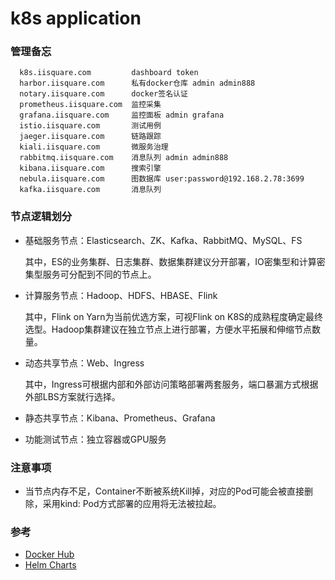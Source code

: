 # k8s application

### 管理备忘
```
  k8s.iisquare.com         dashboard token
  harbor.iisquare.com      私有docker仓库 admin admin888
  notary.iisquare.com      docker签名认证
  prometheus.iisquare.com  监控采集
  grafana.iisquare.com     监控面板 admin grafana
  istio.iisquare.com       测试用例
  jaeger.iisquare.com      链路跟踪
  kiali.iisquare.com       微服务治理
  rabbitmq.iisquare.com    消息队列 admin admin888
  kibana.iisquare.com      搜索引擎
  nebula.iisquare.com      图数据库 user:password@192.168.2.78:3699
  kafka.iisquare.com       消息队列
```

### 节点逻辑划分
- 基础服务节点：Elasticsearch、ZK、Kafka、RabbitMQ、MySQL、FS

  其中，ES的业务集群、日志集群、数据集群建议分开部署，IO密集型和计算密集型服务可分配到不同的节点上。

- 计算服务节点：Hadoop、HDFS、HBASE、Flink

  其中，Flink on Yarn为当前优选方案，可视Flink on K8S的成熟程度确定最终选型。Hadoop集群建议在独立节点上进行部署，方便水平拓展和伸缩节点数量。

- 动态共享节点：Web、Ingress

  其中，Ingress可根据内部和外部访问策略部署两套服务，端口暴漏方式根据外部LBS方案就行选择。

- 静态共享节点：Kibana、Prometheus、Grafana
- 功能测试节点：独立容器或GPU服务

### 注意事项
- 当节点内存不足，Container不断被系统Kill掉，对应的Pod可能会被直接删除，采用kind: Pod方式部署的应用将无法被拉起。

### 参考
- [Docker Hub](https://hub.docker.com/)
- [Helm Charts](https://hub.helm.sh/)

